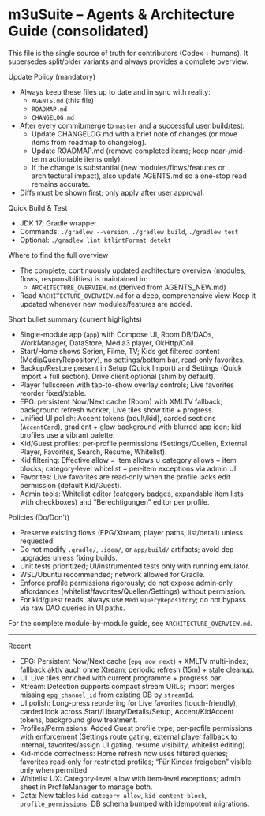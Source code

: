 # m3uSuite – Agents & Architecture Guide (consolidated)

This file is the single source of truth for contributors (Codex + humans). It supersedes split/older variants and always provides a complete overview.

Update Policy (mandatory)
- Always keep these files up to date and in sync with reality:
  - `AGENTS.md` (this file)
  - `ROADMAP.md`
  - `CHANGELOG.md`
- After every commit/merge to `master` and a successful user build/test:
  - Update CHANGELOG.md with a brief note of changes (or move items from roadmap to changelog).
  - Update ROADMAP.md (remove completed items; keep near-/mid-term actionable items only).
  - If the change is substantial (new modules/flows/features or architectural impact), also update AGENTS.md so a one-stop read remains accurate.
- Diffs must be shown first; only apply after user approval.

Quick Build & Test
- JDK 17; Gradle wrapper
- Commands: `./gradlew --version`, `./gradlew build`, `./gradlew test`
- Optional: `./gradlew lint ktlintFormat detekt`

Where to find the full overview
- The complete, continuously updated architecture overview (modules, flows, responsibilities) is maintained in:
  - `ARCHITECTURE_OVERVIEW.md` (derived from AGENTS_NEW.md)
- Read `ARCHITECTURE_OVERVIEW.md` for a deep, comprehensive view. Keep it updated whenever new modules/features are added.

Short bullet summary (current highlights)
- Single-module app (`app`) with Compose UI, Room DB/DAOs, WorkManager, DataStore, Media3 player, OkHttp/Coil.
- Start/Home shows Serien, Filme, TV; Kids get filtered content (MediaQueryRepository), no settings/bottom bar, read‑only favorites.
- Backup/Restore present in Setup (Quick Import) and Settings (Quick Import + full section). Drive client optional (shim by default).
- Player fullscreen with tap-to-show overlay controls; Live favorites reorder fixed/stable.
- EPG: persistent Now/Next cache (Room) with XMLTV fallback; background refresh worker; Live tiles show title + progress.
- Unified UI polish: Accent tokens (adult/kid), carded sections (`AccentCard`), gradient + glow background with blurred app icon; kid profiles use a vibrant palette.
- Kid/Guest profiles: per‑profile permissions (Settings/Quellen, External Player, Favorites, Search, Resume, Whitelist).
- Kid filtering: Effective allow = item allows ∪ category allows − item blocks; category‑level whitelist + per‑item exceptions via admin UI.
- Favorites: Live favorites are read‑only when the profile lacks edit permission (default Kid/Guest).
- Admin tools: Whitelist editor (category badges, expandable item lists with checkboxes) and “Berechtigungen” editor per profile.

Policies (Do/Don't)
- Preserve existing flows (EPG/Xtream, player paths, list/detail) unless requested.
- Do not modify `.gradle/`, `.idea/`, or `app/build/` artifacts; avoid dep upgrades unless fixing builds.
- Unit tests prioritized; UI/instrumented tests only with running emulator.
- WSL/Ubuntu recommended; network allowed for Gradle.
- Enforce profile permissions rigorously; do not expose admin‑only affordances (whitelist/favorites/Quellen/Settings) without permission.
- For kid/guest reads, always use `MediaQueryRepository`; do not bypass via raw DAO queries in UI paths.

For the complete module-by-module guide, see `ARCHITECTURE_OVERVIEW.md`.

---

Recent
- EPG: Persistent Now/Next cache (`epg_now_next`) + XMLTV multi-index; fallback aktiv auch ohne Xtream; periodic refresh (15m) + stale cleanup.
- UI: Live tiles enriched with current programme + progress bar.
- Xtream: Detection supports compact stream URLs; import merges missing `epg_channel_id` from existing DB by `streamId`.
- UI polish: Long-press reordering for Live favorites (touch-friendly), carded look across Start/Library/Details/Setup, Accent/KidAccent tokens, background glow treatment.
- Profiles/Permissions: Added Guest profile type; per‑profile permissions with enforcement (Settings route gating, external player fallback to internal, favorites/assign UI gating, resume visibility, whitelist editing).
- Kid-mode correctness: Home refresh now uses filtered queries; favorites read‑only for restricted profiles; “Für Kinder freigeben” visible only when permitted.
- Whitelist UX: Category‑level allow with item‑level exceptions; admin sheet in ProfileManager to manage both.
- Data: New tables `kid_category_allow`, `kid_content_block`, `profile_permissions`; DB schema bumped with idempotent migrations.
